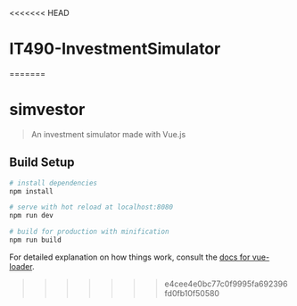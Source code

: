 <<<<<<< HEAD
# IT490-InvestmentSimulator
=======
# simvestor

> An investment simulator made with Vue.js

## Build Setup

``` bash
# install dependencies
npm install

# serve with hot reload at localhost:8080
npm run dev

# build for production with minification
npm run build
```

For detailed explanation on how things work, consult the [docs for vue-loader](http://vuejs.github.io/vue-loader).
>>>>>>> e4cee4e0bc77c0f9995fa692396fd0fb10f50580
